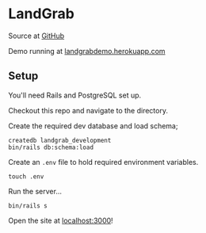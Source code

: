 # LandGrab

Source at [GitHub](https://github.com/olliebennett/landgrab)

Demo running at [landgrabdemo.herokuapp.com](https://landgrabdemo.herokuapp.com/)

## Setup

You'll need Rails and PostgreSQL set up.

Checkout this repo and navigate to the directory.

Create the required dev database and load schema;

```
createdb landgrab_development
bin/rails db:schema:load
```

Create an `.env` file to hold required environment variables.

```
touch .env
```

Run the server...

```
bin/rails s
```

Open the site at [localhost:3000](http://localhost:3000)!
